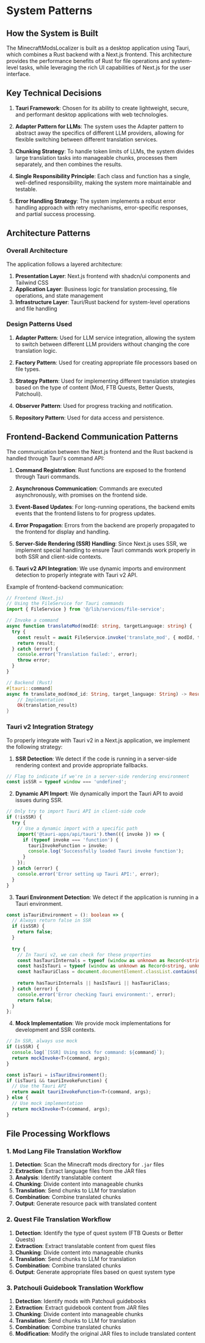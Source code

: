 # System Patterns

## How the System is Built
The MinecraftModsLocalizer is built as a desktop application using Tauri, which combines a Rust backend with a Next.js frontend. This architecture provides the performance benefits of Rust for file operations and system-level tasks, while leveraging the rich UI capabilities of Next.js for the user interface.

## Key Technical Decisions

1. **Tauri Framework**: Chosen for its ability to create lightweight, secure, and performant desktop applications with web technologies.

2. **Adapter Pattern for LLMs**: The system uses the Adapter pattern to abstract away the specifics of different LLM providers, allowing for flexible switching between different translation services.

3. **Chunking Strategy**: To handle token limits of LLMs, the system divides large translation tasks into manageable chunks, processes them separately, and then combines the results.

4. **Single Responsibility Principle**: Each class and function has a single, well-defined responsibility, making the system more maintainable and testable.

5. **Error Handling Strategy**: The system implements a robust error handling approach with retry mechanisms, error-specific responses, and partial success processing.

## Architecture Patterns

### Overall Architecture
The application follows a layered architecture:

1. **Presentation Layer**: Next.js frontend with shadcn/ui components and Tailwind CSS
2. **Application Layer**: Business logic for translation processing, file operations, and state management
3. **Infrastructure Layer**: Tauri/Rust backend for system-level operations and file handling

### Design Patterns Used

1. **Adapter Pattern**: Used for LLM service integration, allowing the system to switch between different LLM providers without changing the core translation logic.

2. **Factory Pattern**: Used for creating appropriate file processors based on file types.

3. **Strategy Pattern**: Used for implementing different translation strategies based on the type of content (Mod, FTB Quests, Better Quests, Patchouli).

4. **Observer Pattern**: Used for progress tracking and notification.

5. **Repository Pattern**: Used for data access and persistence.

## Frontend-Backend Communication Patterns

The communication between the Next.js frontend and the Rust backend is handled through Tauri's command API:

1. **Command Registration**: Rust functions are exposed to the frontend through Tauri commands.

2. **Asynchronous Communication**: Commands are executed asynchronously, with promises on the frontend side.

3. **Event-Based Updates**: For long-running operations, the backend emits events that the frontend listens to for progress updates.

4. **Error Propagation**: Errors from the backend are properly propagated to the frontend for display and handling.

5. **Server-Side Rendering (SSR) Handling**: Since Next.js uses SSR, we implement special handling to ensure Tauri commands work properly in both SSR and client-side contexts.

6. **Tauri v2 API Integration**: We use dynamic imports and environment detection to properly integrate with Tauri v2 API.

Example of frontend-backend communication:

```typescript
// Frontend (Next.js)
// Using the FileService for Tauri commands
import { FileService } from '@/lib/services/file-service';

// Invoke a command
async function translateMod(modId: string, targetLanguage: string) {
  try {
    const result = await FileService.invoke('translate_mod', { modId, targetLanguage });
    return result;
  } catch (error) {
    console.error('Translation failed:', error);
    throw error;
  }
}
```

```rust
// Backend (Rust)
#[tauri::command]
async fn translate_mod(mod_id: String, target_language: String) -> Result<TranslationResult, String> {
    // Implementation
    Ok(translation_result)
}
```

### Tauri v2 Integration Strategy

To properly integrate with Tauri v2 in a Next.js application, we implement the following strategy:

1. **SSR Detection**: We detect if the code is running in a server-side rendering context and provide appropriate fallbacks.

```typescript
// Flag to indicate if we're in a server-side rendering environment
const isSSR = typeof window === 'undefined';
```

2. **Dynamic API Import**: We dynamically import the Tauri API to avoid issues during SSR.

```typescript
// Only try to import Tauri API in client-side code
if (!isSSR) {
  try {
    // Use a dynamic import with a specific path
    import('@tauri-apps/api/tauri').then(({ invoke }) => {
      if (typeof invoke === 'function') {
        tauriInvokeFunction = invoke;
        console.log('Successfully loaded Tauri invoke function');
      }
    });
  } catch (error) {
    console.error('Error setting up Tauri API:', error);
  }
}
```

3. **Tauri Environment Detection**: We detect if the application is running in a Tauri environment.

```typescript
const isTauriEnvironment = (): boolean => {
  // Always return false in SSR
  if (isSSR) {
    return false;
  }
  
  try {
    // In Tauri v2, we can check for these properties
    const hasTauriInternals = typeof (window as unknown as Record<string, unknown>).__TAURI_INTERNALS__ !== 'undefined';
    const hasIsTauri = typeof (window as unknown as Record<string, unknown>).isTauri !== 'undefined';
    const hasTauriClass = document.documentElement.classList.contains('tauri');
    
    return hasTauriInternals || hasIsTauri || hasTauriClass;
  } catch (error) {
    console.error('Error checking Tauri environment:', error);
    return false;
  }
};
```

4. **Mock Implementation**: We provide mock implementations for development and SSR contexts.

```typescript
// In SSR, always use mock
if (isSSR) {
  console.log(`[SSR] Using mock for command: ${command}`);
  return mockInvoke<T>(command, args);
}

const isTauri = isTauriEnvironment();
if (isTauri && tauriInvokeFunction) {
  // Use the Tauri API
  return await tauriInvokeFunction<T>(command, args);
} else {
  // Use mock implementation
  return mockInvoke<T>(command, args);
}
```

## File Processing Workflows

### 1. Mod Lang File Translation Workflow

1. **Detection**: Scan the Minecraft mods directory for `.jar` files
2. **Extraction**: Extract language files from the JAR files
3. **Analysis**: Identify translatable content
4. **Chunking**: Divide content into manageable chunks
5. **Translation**: Send chunks to LLM for translation
6. **Combination**: Combine translated chunks
7. **Output**: Generate resource pack with translated content

### 2. Quest File Translation Workflow

1. **Detection**: Identify the type of quest system (FTB Quests or Better Quests)
2. **Extraction**: Extract translatable content from quest files
3. **Chunking**: Divide content into manageable chunks
4. **Translation**: Send chunks to LLM for translation
5. **Combination**: Combine translated chunks
6. **Output**: Generate appropriate files based on quest system type

### 3. Patchouli Guidebook Translation Workflow

1. **Detection**: Identify mods with Patchouli guidebooks
2. **Extraction**: Extract guidebook content from JAR files
3. **Chunking**: Divide content into manageable chunks
4. **Translation**: Send chunks to LLM for translation
5. **Combination**: Combine translated chunks
6. **Modification**: Modify the original JAR files to include translated content
